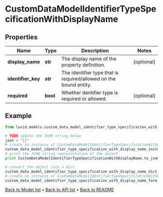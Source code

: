 # CustomDataModelIdentifierTypeSpecificationWithDisplayName


## Properties
Name | Type | Description | Notes
------------ | ------------- | ------------- | -------------
**display_name** | **str** | The display name of the property definition. | [optional] 
**identifier_key** | **str** | The identifier type that is required/allowed on the bound entity. | 
**required** | **bool** | Whether dentifier type is required or allowed. | [optional] 

## Example

```python
from lusid.models.custom_data_model_identifier_type_specification_with_display_name import CustomDataModelIdentifierTypeSpecificationWithDisplayName

# TODO update the JSON string below
json = "{}"
# create an instance of CustomDataModelIdentifierTypeSpecificationWithDisplayName from a JSON string
custom_data_model_identifier_type_specification_with_display_name_instance = CustomDataModelIdentifierTypeSpecificationWithDisplayName.from_json(json)
# print the JSON string representation of the object
print CustomDataModelIdentifierTypeSpecificationWithDisplayName.to_json()

# convert the object into a dict
custom_data_model_identifier_type_specification_with_display_name_dict = custom_data_model_identifier_type_specification_with_display_name_instance.to_dict()
# create an instance of CustomDataModelIdentifierTypeSpecificationWithDisplayName from a dict
custom_data_model_identifier_type_specification_with_display_name_form_dict = custom_data_model_identifier_type_specification_with_display_name.from_dict(custom_data_model_identifier_type_specification_with_display_name_dict)
```
[Back to Model list](../README.md#documentation-for-models) &#8226; [Back to API list](../README.md#documentation-for-api-endpoints) &#8226; [Back to README](../README.md)


